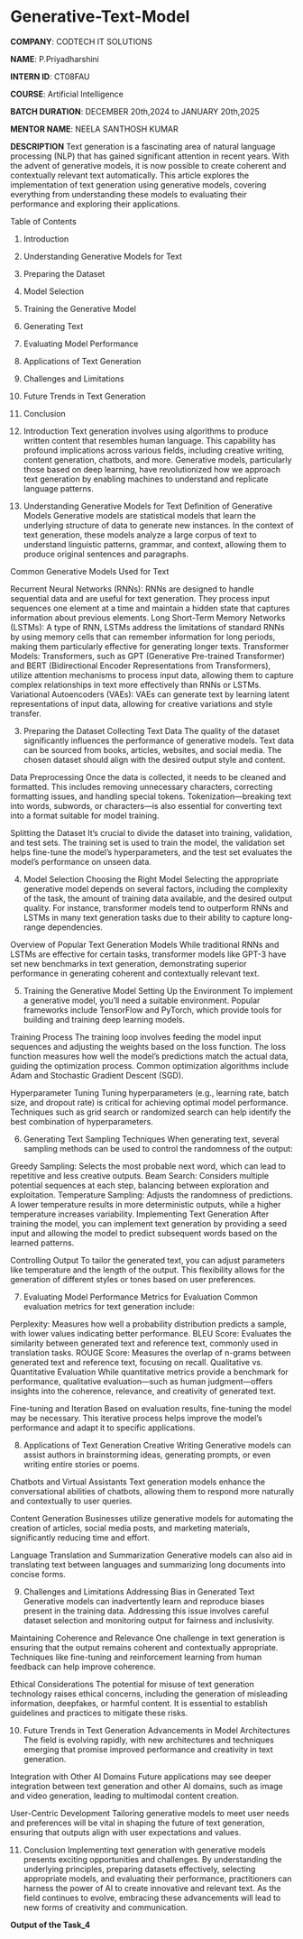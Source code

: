 # Generative-Text-Model

**COMPANY**: CODTECH IT SOLUTIONS

**NAME**: P.Priyadharshini

**INTERN ID**: CT08FAU

**COURSE**: Artificial Intelligence

**BATCH DURATION**: DECEMBER 20th,2024 to JANUARY 20th,2025

**MENTOR NAME**: NEELA SANTHOSH KUMAR

**DESCRIPTION**
Text generation is a fascinating area of natural language processing (NLP) that has gained significant attention in recent years. With the advent of generative models, it is now possible to create coherent and contextually relevant text automatically. This article explores the implementation of text generation using generative models, covering everything from understanding these models to evaluating their performance and exploring their applications.

Table of Contents
1. Introduction
2. Understanding Generative Models for Text
3. Preparing the Dataset
4. Model Selection
5. Training the Generative Model
6. Generating Text
7. Evaluating Model Performance
8. Applications of Text Generation
9. Challenges and Limitations
10. Future Trends in Text Generation
11. Conclusion

1. Introduction
Text generation involves using algorithms to produce written content that resembles human language. This capability has profound implications across various fields, including creative writing, content generation, chatbots, and more. Generative models, particularly those based on deep learning, have revolutionized how we approach text generation by enabling machines to understand and replicate language patterns.

2. Understanding Generative Models for Text
Definition of Generative Models
Generative models are statistical models that learn the underlying structure of data to generate new instances. In the context of text generation, these models analyze a large corpus of text to understand linguistic patterns, grammar, and context, allowing them to produce original sentences and paragraphs.

Common Generative Models Used for Text

Recurrent Neural Networks (RNNs): RNNs are designed to handle sequential data and are useful for text generation. They process input sequences one element at a time and maintain a hidden state that captures information about previous elements.
Long Short-Term Memory Networks (LSTMs): A type of RNN, LSTMs address the limitations of standard RNNs by using memory cells that can remember information for long periods, making them particularly effective for generating longer texts.
Transformer Models: Transformers, such as GPT (Generative Pre-trained Transformer) and BERT (Bidirectional Encoder Representations from Transformers), utilize attention mechanisms to process input data, allowing them to capture complex relationships in text more effectively than RNNs or LSTMs.
Variational Autoencoders (VAEs): VAEs can generate text by learning latent representations of input data, allowing for creative variations and style transfer.

3. Preparing the Dataset
Collecting Text Data
The quality of the dataset significantly influences the performance of generative models. Text data can be sourced from books, articles, websites, and social media. The chosen dataset should align with the desired output style and content.

Data Preprocessing
Once the data is collected, it needs to be cleaned and formatted. This includes removing unnecessary characters, correcting formatting issues, and handling special tokens. Tokenization—breaking text into words, subwords, or characters—is also essential for converting text into a format suitable for model training.

Splitting the Dataset
It’s crucial to divide the dataset into training, validation, and test sets. The training set is used to train the model, the validation set helps fine-tune the model’s hyperparameters, and the test set evaluates the model’s performance on unseen data.

4. Model Selection
Choosing the Right Model
Selecting the appropriate generative model depends on several factors, including the complexity of the task, the amount of training data available, and the desired output quality. For instance, transformer models tend to outperform RNNs and LSTMs in many text generation tasks due to their ability to capture long-range dependencies.

Overview of Popular Text Generation Models
While traditional RNNs and LSTMs are effective for certain tasks, transformer models like GPT-3 have set new benchmarks in text generation, demonstrating superior performance in generating coherent and contextually relevant text.

5. Training the Generative Model
Setting Up the Environment
To implement a generative model, you’ll need a suitable environment. Popular frameworks include TensorFlow and PyTorch, which provide tools for building and training deep learning models.

Training Process
The training loop involves feeding the model input sequences and adjusting the weights based on the loss function. The loss function measures how well the model’s predictions match the actual data, guiding the optimization process. Common optimization algorithms include Adam and Stochastic Gradient Descent (SGD).

Hyperparameter Tuning
Tuning hyperparameters (e.g., learning rate, batch size, and dropout rate) is critical for achieving optimal model performance. Techniques such as grid search or randomized search can help identify the best combination of hyperparameters.

6. Generating Text
Sampling Techniques
When generating text, several sampling methods can be used to control the randomness of the output:

Greedy Sampling: Selects the most probable next word, which can lead to repetitive and less creative outputs.
Beam Search: Considers multiple potential sequences at each step, balancing between exploration and exploitation.
Temperature Sampling: Adjusts the randomness of predictions. A lower temperature results in more deterministic outputs, while a higher temperature increases variability.
Implementing Text Generation
After training the model, you can implement text generation by providing a seed input and allowing the model to predict subsequent words based on the learned patterns.

Controlling Output
To tailor the generated text, you can adjust parameters like temperature and the length of the output. This flexibility allows for the generation of different styles or tones based on user preferences.


7. Evaluating Model Performance
Metrics for Evaluation
Common evaluation metrics for text generation include:

Perplexity: Measures how well a probability distribution predicts a sample, with lower values indicating better performance.
BLEU Score: Evaluates the similarity between generated text and reference text, commonly used in translation tasks.
ROUGE Score: Measures the overlap of n-grams between generated text and reference text, focusing on recall.
Qualitative vs. Quantitative Evaluation
While quantitative metrics provide a benchmark for performance, qualitative evaluation—such as human judgment—offers insights into the coherence, relevance, and creativity of generated text.

Fine-tuning and Iteration
Based on evaluation results, fine-tuning the model may be necessary. This iterative process helps improve the model’s performance and adapt it to specific applications.

8. Applications of Text Generation
Creative Writing
Generative models can assist authors in brainstorming ideas, generating prompts, or even writing entire stories or poems.

Chatbots and Virtual Assistants
Text generation models enhance the conversational abilities of chatbots, allowing them to respond more naturally and contextually to user queries.

Content Generation
Businesses utilize generative models for automating the creation of articles, social media posts, and marketing materials, significantly reducing time and effort.

Language Translation and Summarization
Generative models can also aid in translating text between languages and summarizing long documents into concise forms.

9. Challenges and Limitations
Addressing Bias in Generated Text
Generative models can inadvertently learn and reproduce biases present in the training data. Addressing this issue involves careful dataset selection and monitoring output for fairness and inclusivity.

Maintaining Coherence and Relevance
One challenge in text generation is ensuring that the output remains coherent and contextually appropriate. Techniques like fine-tuning and reinforcement learning from human feedback can help improve coherence.

Ethical Considerations
The potential for misuse of text generation technology raises ethical concerns, including the generation of misleading information, deepfakes, or harmful content. It is essential to establish guidelines and practices to mitigate these risks.

10. Future Trends in Text Generation
Advancements in Model Architectures
The field is evolving rapidly, with new architectures and techniques emerging that promise improved performance and creativity in text generation.

Integration with Other AI Domains
Future applications may see deeper integration between text generation and other AI domains, such as image and video generation, leading to multimodal content creation.

User-Centric Development
Tailoring generative models to meet user needs and preferences will be vital in shaping the future of text generation, ensuring that outputs align with user expectations and values.

11. Conclusion
Implementing text generation with generative models presents exciting opportunities and challenges. By understanding the underlying principles, preparing datasets effectively, selecting appropriate models, and evaluating their performance, practitioners can harness the power of AI to create innovative and relevant text. As the field continues to evolve, embracing these advancements will lead to new forms of creativity and communication.

**Output of the Task_4**
